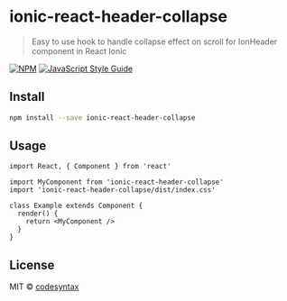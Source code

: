 # ionic-react-header-collapse

> Easy to use hook to handle collapse effect on scroll for IonHeader component in React Ionic

[![NPM](https://img.shields.io/npm/v/ionic-react-header-collapse.svg)](https://www.npmjs.com/package/ionic-react-header-collapse) [![JavaScript Style Guide](https://img.shields.io/badge/code_style-standard-brightgreen.svg)](https://standardjs.com)

## Install

```bash
npm install --save ionic-react-header-collapse
```

## Usage

```tsx
import React, { Component } from 'react'

import MyComponent from 'ionic-react-header-collapse'
import 'ionic-react-header-collapse/dist/index.css'

class Example extends Component {
  render() {
    return <MyComponent />
  }
}
```

## License

MIT © [codesyntax](https://github.com/codesyntax)
